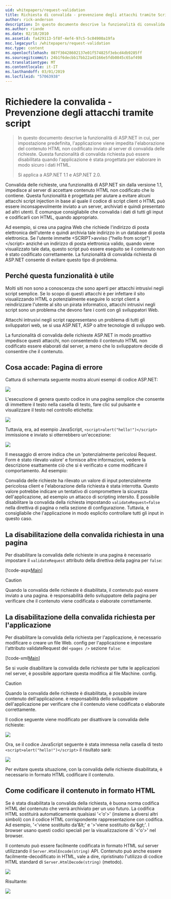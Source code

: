 ```yaml
---
uid: whitepapers/request-validation
title: Richiesta di convalida - prevenzione degli attacchi tramite Script | Microsoft Docs
author: rick-anderson
description: In questo documento descrive la funzionalità di convalida richiesta di ASP.NET in cui, per impostazione predefinita, l'applicazione viene impedita l'elaborazione submitt di contenuto HTML non codificato...
ms.author: riande
ms.date: 02/10/2010
ms.assetid: fa429113-5f8f-4ef4-97c5-5c04900a19fa
msc.legacyurl: /whitepapers/request-validation
msc.type: content
ms.openlocfilehash: 087f30428602137e01f574825f3ebcd4db9285ff
ms.sourcegitcommit: 24b1f6decbb17bb22a45166e5fdb0845c65af498
ms.translationtype: MT
ms.contentlocale: it-IT
ms.lasthandoff: 03/01/2019
ms.locfileid: "57063938"
---
```

<a name="request-validation---preventing-script-attacks"></a>Richiedere la convalida - Prevenzione degli attacchi tramite script
====================
> In questo documento descrive la funzionalità di ASP.NET in cui, per impostazione predefinita, l'applicazione viene impedita l'elaborazione del contenuto HTML non codificato inviato al server di convalida delle richieste. Questa funzionalità di convalida richiesta può essere disabilitata quando l'applicazione è stata progettata per elaborare in modo sicuro i dati HTML.
> 
> Si applica a ASP.NET 1.1 e ASP.NET 2.0.


Convalida delle richieste, una funzionalità di ASP.NET sin dalla versione 1.1, impedisce al server di accettare contenuto HTML non codificato che lo contiene. Questa funzionalità è progettata per aiutare a evitare alcuni attacchi script injection in base al quale il codice di script client o HTML può essere inconsapevolmente inviato a un server, archiviati e quindi presentato ad altri utenti. È comunque consigliabile che convalida i dati di tutti gli input e codificarli con HTML, quando appropriato.

Ad esempio, si crea una pagina Web che richiede l'indirizzo di posta elettronica dell'utente e quindi archivia tale indirizzo in un database di posta elettronica. Se l'utente immette &lt;SCRIPT&gt;avviso ("hello from script")&lt;/script&gt; anziché un indirizzo di posta elettronica valido, quando viene visualizzato tale data, questo script può essere eseguito se il contenuto non è stato codificato correttamente. La funzionalità di convalida richiesta di ASP.NET consente di evitare questo tipo di problema.

## <a name="why-this-feature-is-useful"></a>Perché questa funzionalità è utile

Molti siti non sono a conoscenza che sono aperti per attacchi intrusivi negli script semplice. Se lo scopo di questi attacchi è per infettare il sito visualizzando HTML o potenzialmente eseguire lo script client a reindirizzare l'utente al sito un pirata informatico, attacchi intrusivi negli script sono un problema che devono fare i conti con gli sviluppatori Web.

Attacchi intrusivi negli script rappresentano un problema di tutti gli sviluppatori web, se si usa ASP.NET, ASP o altre tecnologie di sviluppo web.

La funzionalità di convalida delle richieste ASP.NET in modo proattivo impedisce questi attacchi, non consentendo il contenuto HTML non codificato essere elaborati dal server, a meno che lo sviluppatore decide di consentire che il contenuto.

## <a name="what-to-expect-error-page"></a>Cosa accade: Pagina di errore

Cattura di schermata seguente mostra alcuni esempi di codice ASP.NET:

![](request-validation/_static/image1.png)

L'esecuzione di genera questo codice in una pagina semplice che consente di immettere il testo nella casella di testo, fare clic sul pulsante e visualizzare il testo nel controllo etichetta:

![](request-validation/_static/image2.png)

Tuttavia, era, ad esempio JavaScript, `<script>alert("hello!")</script>` immissione e inviato si otterrebbero un'eccezione:

![](request-validation/_static/image3.png)

Il messaggio di errore indica che un 'potenzialmente pericolosi Request. Form è stato rilevato valore' e fornisce altre informazioni, vedere la descrizione esattamente ciò che si è verificato e come modificare il comportamento. Ad esempio:

Convalida delle richieste ha rilevato un valore di input potenzialmente pericolosa client e l'elaborazione della richiesta è stata interrotta. Questo valore potrebbe indicare un tentativo di compromettere la sicurezza dell'applicazione, ad esempio un attacco di scripting intersito. È possibile disabilitare la convalida della richiesta impostando `validateRequest=false` nella direttiva di pagina o nella sezione di configurazione. Tuttavia, è consigliabile che l'applicazione in modo esplicito controllare tutti gli input in questo caso.

## <a name="disabling-request-validation-on-a-page"></a>La disabilitazione della convalida richiesta in una pagina

Per disabilitare la convalida delle richieste in una pagina è necessario impostare il `validateRequest` attributo della direttiva della pagina per `false`:

[!code-aspx[Main](request-validation/samples/sample1.aspx)]

> [!CAUTION]
> Quando la convalida delle richieste è disabilitata, il contenuto può essere inviato a una pagina. è responsabilità dello sviluppatore della pagina per verificare che il contenuto viene codificata o elaborate correttamente.

## <a name="disabling-request-validation-for-your-application"></a>La disabilitazione della convalida richiesta per l'applicazione

Per disabilitare la convalida della richiesta per l'applicazione, è necessario modificare o creare un file Web. config per l'applicazione e impostare l'attributo validateRequest del `<pages />` sezione `false`:

[!code-xml[Main](request-validation/samples/sample2.xml)]

Se si vuole disabilitare la convalida delle richieste per tutte le applicazioni nel server, è possibile apportare questa modifica al file Machine. config.

> [!CAUTION]
> Quando la convalida delle richieste è disabilitata, è possibile inviare contenuto dell'applicazione. è responsabilità dello sviluppatore dell'applicazione per verificare che il contenuto viene codificata o elaborate correttamente.

Il codice seguente viene modificato per disattivare la convalida delle richieste:

![](request-validation/_static/image4.png)

Ora, se il codice JavaScript seguente è stata immessa nella casella di testo `<script>alert("hello!")</script>` il risultato sarà:

![](request-validation/_static/image5.png)

Per evitare questa situazione, con la convalida delle richieste disabilitata, è necessario in formato HTML codificare il contenuto.

## <a name="how-to-html-encode-content"></a>Come codificare il contenuto in formato HTML

Se è stata disabilitata la convalida della richiesta, è buona norma codifica HTML del contenuto che verrà archiviato per un uso futuro. La codifica HTML sostituirà automaticamente qualsiasi '&lt;'o'&gt;' (insieme a diversi altri simboli) con il codice HTML corrispondente rappresentazione con codifica. Ad esempio, '&lt;'viene sostituito da'&amp;lt;' e '&gt;'viene sostituito da'&amp;gt;'. I browser usano questi codici speciali per la visualizzazione di '&lt;'o'&gt;' nel browser.

Il contenuto può essere facilmente codificata in formato HTML sul server utilizzando il `Server.HtmlEncode(string)` API. Contenuto può anche essere facilmente-decodificato in HTML, vale a dire, ripristinato l'utilizzo di codice HTML standard di `Server.HtmlDecode(string)` (metodo).

![](request-validation/_static/image6.png)

Risultante:

![](request-validation/_static/image7.png)
